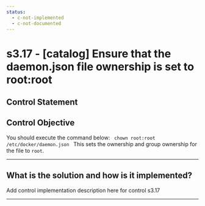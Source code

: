 ```yaml
---
status:
  - c-not-implemented
  - c-not-documented
---
```


# s3.17 - \[catalog\] Ensure that the daemon.json file ownership is set to root:root

## Control Statement

## Control Objective

You should execute the command below:  ```  chown root:root /etc/docker/daemon.json  ```  This sets the ownership and group ownership for the file to `root`.

______________________________________________________________________

## What is the solution and how is it implemented?

Add control implementation description here for control s3.17

______________________________________________________________________

